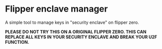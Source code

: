 # Flipper enclave manager

A simple tool to manage keys in "security enclave" on flipper zero.

**PLEASE DO NOT TRY THIS ON A ORIGINAL FLIPPER ZERO. THIS CAN REPLACE ALL KEYS IN YOUR SECURITY ENCLAVE AND BREAK YOUR U2F FUNCTION.**